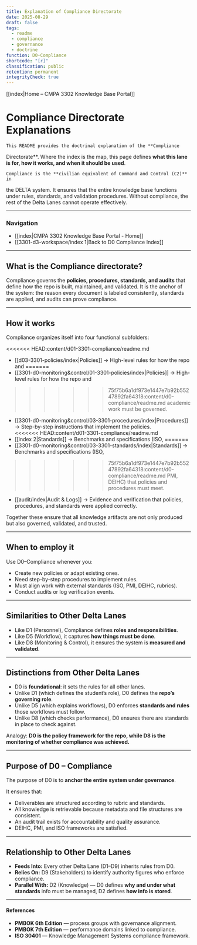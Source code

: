 ```yaml
---
title: Explanation of Compliance Directorate
date: 2025-08-29
draft: false
tags:
  - readme
  - compliance
  - governance
  - doctrine
function: D0-Compliance
shortcode: "[r]"
classification: public
retention: permanent
integrityCheck: true
---
```

[[index|Home – CMPA 3302 Knowledge Base Portal]] 
# Compliance Directorate Explanations

	This README provides the doctrinal explanation of the **Compliance
Directorate**. Where the index is the map, this page defines **what this
lane is for, how it works, and when it should be used**.

	Compliance is the **civilian equivalent of Command and Control (C2)** in
the DELTA system. It ensures that the entire knowledge base functions
under rules, standards, and validation procedures. Without compliance,
the rest of the Delta Lanes cannot operate effectively.

---
### Navigation

- [[index|CMPA 3302 Knowledge Base Portal - Home]]  
- [[3301-d3-workspace/index 1|Back to D0 Compliance Index]]  

---
## What is the Compliance directorate?

Compliance governs the **policies, procedures, standards, and audits**
that define how the repo is built, maintained, and validated. It is the
anchor of the system: the reason every document is labeled consistently,
standards are applied, and audits can prove compliance.

---
## How it works

Compliance organizes itself into four functional subfolders:  

<<<<<<< HEAD:content/d01-3301-compliance/readme.md
- [[d03-3301-policies/index|Policies]] → High-level rules for how the repo and
=======
- [[3301-d0-monitoring&control/01-3301-policies/index|Policies]] → High-level rules for how the repo and
>>>>>>> 75f75b6a1df973e1447e7b92b55247892fa64318:content/d0-compliance/readme.md
academic work must be governed.  
- [[3301-d0-monitoring&control/03-3301-procedures/index|Procedures]] → Step-by-step instructions that
implement the policies.  
<<<<<<< HEAD:content/d01-3301-compliance/readme.md
- [[index 2|Standards]] → Benchmarks and specifications (ISO,
=======
- [[3301-d0-monitoring&control/03-3301-standards/index|Standards]] → Benchmarks and specifications (ISO,
>>>>>>> 75f75b6a1df973e1447e7b92b55247892fa64318:content/d0-compliance/readme.md
PMI, DEIHC) that policies and procedures must meet.  
- [[audit/index|Audit & Logs]] → Evidence and verification that policies,
procedures, and standards were applied correctly.  

Together these ensure that all knowledge artifacts are not only produced
but also governed, validated, and trusted.

---
## When to employ it

Use D0–Compliance whenever you:  
- Create new policies or adapt existing ones.  
- Need step-by-step procedures to implement rules.  
- Must align work with external standards (ISO, PMI, DEIHC, rubrics).  
- Conduct audits or log verification events.  

---
## Similarities to Other Delta Lanes

- Like D1 (Personnel), Compliance defines **roles and responsibilities**.  
- Like D5 (Workflow), it captures **how things must be done**.  
- Like D8 (Monitoring & Control), it ensures the system is **measured and
validated**.  

---
## Distinctions from Other Delta Lanes

- D0 is **foundational**: it sets the rules for all other lanes.  
- Unlike D1 (which defines the student’s role), D0 defines the **repo’s
governing role**.  
- Unlike D5 (which explains workflows), D0 enforces **standards and
rules** those workflows must follow.  
- Unlike D8 (which checks performance), D0 ensures there are standards in
place to check against.  

Analogy: **D0 is the policy framework for the repo, while D8 is the
monitoring of whether compliance was achieved.**

---
## Purpose of D0 – Compliance

The purpose of D0 is to **anchor the entire system under governance**.  

It ensures that:  
- Deliverables are structured according to rubric and standards.  
- All knowledge is retrievable because metadata and file structures are
consistent.  
- An audit trail exists for accountability and quality assurance.  
- DEIHC, PMI, and ISO frameworks are satisfied.  

---
## Relationship to Other Delta Lanes

- **Feeds Into:** Every other Delta Lane (D1–D9) inherits rules from D0.  
- **Relies On:** D9 (Stakeholders) to identify authority figures who
enforce compliance.  
- **Parallel With:** D2 (Knowledge) — D0 defines **why and under what
standards** info must be managed, D2 defines **how info is stored**.  

---

#### **References**

- **PMBOK 6th Edition** — process groups with governance alignment.  
- **PMBOK 7th Edition** — performance domains linked to compliance.  
- **ISO 30401** — Knowledge Management Systems compliance framework.  

